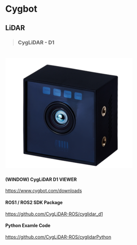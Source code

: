 # Cygbot

## LiDAR 
>### CygLiDAR - D1
<h1 align="left">
  <img src="img/D1_IMAGE.png" width="400"/>
</h1>

#### (WINDOW) CygLiDAR D1 VIEWER
https://www.cygbot.com/downloads

#### ROS1 / ROS2 SDK Package
https://github.com/CygLiDAR-ROS/cyglidar_d1

#### Python Examle Code
https://github.com/CygLiDAR-ROS/cyglidarPython
